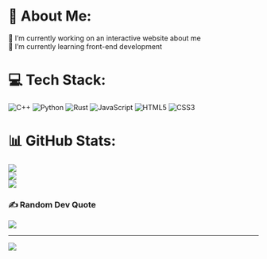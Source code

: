 # 💫 About Me:
🔭 I’m currently working on an interactive website about me<br>🌱 I’m currently learning front-end development


# 💻 Tech Stack:
![C++](https://img.shields.io/badge/c++-%2300599C.svg?style=for-the-badge&logo=c%2B%2B&logoColor=white) ![Python](https://img.shields.io/badge/python-3670A0?style=for-the-badge&logo=python&logoColor=ffdd54) ![Rust](https://img.shields.io/badge/rust-%23000000.svg?style=for-the-badge&logo=rust&logoColor=white) ![JavaScript](https://img.shields.io/badge/javascript-%23323330.svg?style=for-the-badge&logo=javascript&logoColor=%23F7DF1E) ![HTML5](https://img.shields.io/badge/html5-%23E34F26.svg?style=for-the-badge&logo=html5&logoColor=white) ![CSS3](https://img.shields.io/badge/css3-%231572B6.svg?style=for-the-badge&logo=css3&logoColor=white)
# 📊 GitHub Stats:
![](https://github-readme-stats.vercel.app/api?username=Jonas1102&theme=nightowl&hide_border=false&include_all_commits=false&count_private=false)<br/>
![](https://github-readme-streak-stats.herokuapp.com/?user=Jonas1102&theme=nightowl&hide_border=false)<br/>
![](https://github-readme-stats.vercel.app/api/top-langs/?username=Jonas1102&theme=nightowl&hide_border=false&include_all_commits=false&count_private=false&layout=compact)

### ✍️ Random Dev Quote
![](https://quotes-github-readme.vercel.app/api?type=horizontal&theme=radical)

---
[![](https://visitcount.itsvg.in/api?id=Jonas1102&icon=0&color=0)](https://visitcount.itsvg.in)

<!-- Proudly created with GPRM ( https://gprm.itsvg.in ) -->
